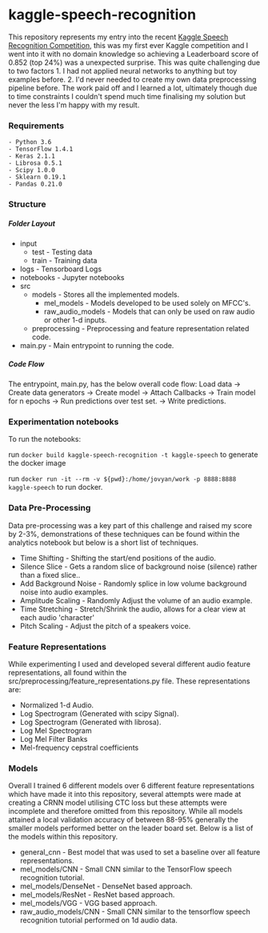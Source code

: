 # kaggle-speech-recognition

This repository represents my entry into the recent [Kaggle Speech Recognition Competition](https://www.kaggle.com/c/tensorflow-speech-recognition-challenge), this was my first ever Kaggle competition and I went into it with no domain knowledge so achieving a Leaderboard score of 0.852 (top 24%) was a unexpected surprise. This was quite challenging due to two factors 1. I had not applied neural networks to anything but toy examples before. 2. I'd never needed to create my own data preprocessing pipeline before. The work paid off and I learned a lot, ultimately though due to time constraints I couldn't spend much time finalising my solution but never the less I'm happy with my result.

### Requirements
    - Python 3.6
    - TensorFlow 1.4.1
    - Keras 2.1.1
    - Librosa 0.5.1
    - Scipy 1.0.0
    - Sklearn 0.19.1
    - Pandas 0.21.0
    
### Structure
##### Folder Layout
* input
    * test - Testing data
    * train - Training data
* logs - Tensorboard Logs
* notebooks - Jupyter notebooks
* src
    * models - Stores all the implemented models.
        * mel_models - Models developed to be used solely on MFCC's.
        * raw_audio_models - Models that can only be used on raw audio or other 1-d inputs.
    * preprocessing - Preprocessing and feature representation related code.
* main.py - Main entrypoint to running the code.
##### Code Flow

The entrypoint, main.py, has the below overall code flow:
Load data -> Create data generators -> Create model -> Attach Callbacks -> Train model for n epochs -> Run predictions over test set. -> Write predictions.

### Experimentation notebooks

To run the notebooks:

run `docker build kaggle-speech-recognition -t kaggle-speech` to generate the docker image

run `docker run -it --rm -v ${pwd}:/home/jovyan/work -p 8888:8888 kaggle-speech` to run docker.

### Data Pre-Processing
Data pre-processing was a key part of this challenge and raised my score by 2-3%, demonstrations of these techniques can be found within the analytics notebook but below is a short list of techniques.

* Time Shifting - Shifting the start/end positions of the audio.
* Silence Slice - Gets a random slice of background noise (silence) rather than a fixed slice..
* Add Background Noise - Randomly splice in low volume background noise into audio examples.
* Amplitude Scaling - Randomly Adjust the volume of an audio example.
* Time Stretching - Stretch/Shrink the audio, allows for a clear view at each audio 'character'
* Pitch Scaling - Adjust the pitch of a speakers voice.

### Feature Representations
While experimenting I used and developed several different audio feature representations, all found within the 
src/preprocessing/feature_representations.py file. These representations are:

* Normalized 1-d Audio.
* Log Spectrogram (Generated with scipy Signal).
* Log Spectrogram (Generated with librosa).
* Log Mel Spectrogram
* Log Mel Filter Banks
* Mel-frequency cepstral coefficients

### Models
Overall I trained 6 different models over 6 different feature representations which have made it into this repository, several attempts were made at creating a CRNN model utilising CTC loss but these attempts were incomplete and therefore omitted from this repository. While all models attained a local validation accuracy of between 88-95% generally the smaller models performed better on the leader board set. Below is a list of the models within this repository.

* general_cnn - Best model that was used to set a baseline over all feature representations.
* mel_models/CNN - Small CNN similar to the TensorFlow speech recognition tutorial.
* mel_models/DenseNet - DenseNet based approach.
* mel_models/ResNet - ResNet based approach.
* mel_models/VGG - VGG based approach.
* raw_audio_models/CNN - Small CNN similar to the tensorflow speech recognition tutorial performed on 1d audio data.